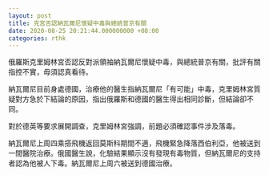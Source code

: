 ```yaml
---
layout: post
title: 克宮否認納瓦爾尼懷疑中毒與總統普京有關
date: 2020-08-25 20:21:44.000000000 +08:00
categories: rthk
---
```


俄羅斯克里姆林宮否認反對派領袖納瓦爾尼懷疑中毒，與總統普京有關，批評有關指控不實，毋須認真看待。

納瓦爾尼目前身處德國，治療他的醫生指納瓦爾尼「有可能」中毒，克里姆林宮質疑對方急於下結論的原因，指出俄羅斯和德國的醫生得出相同診斷，但結論卻不同。

對於德英等要求展開調查，克里姆林宮強調，前題必須確認事件涉及落毒。

納瓦爾尼上周四乘搭飛機返回莫斯科期間不適，飛機緊急降落西伯利亞，他被送到一間醫院治療。俄國醫生說，化驗結果顯示沒有發現有毒物質，但納瓦爾尼的支持者認為他被人下毒。納瓦爾尼上周六被送到德國治療。
